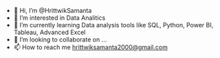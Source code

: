 - 👋 Hi, I’m @HrittwikSamanta
- 👀 I’m interested in Data Analitics
- 🌱  I’m currently learning Data analysis tools like SQL, Python, Power BI, Tableau, Advanced Excel
- 💞️ I’m looking to collaborate on ...
- 📫 How to reach me hrittwiksamanta2000@gmail.com

<!---
HrittwikSamanta/HrittwikSamanta is a ✨ special ✨ repository because its `README.md` (this file) appears on your GitHub profile.
You can click the Preview link to take a look at your changes.
--->
